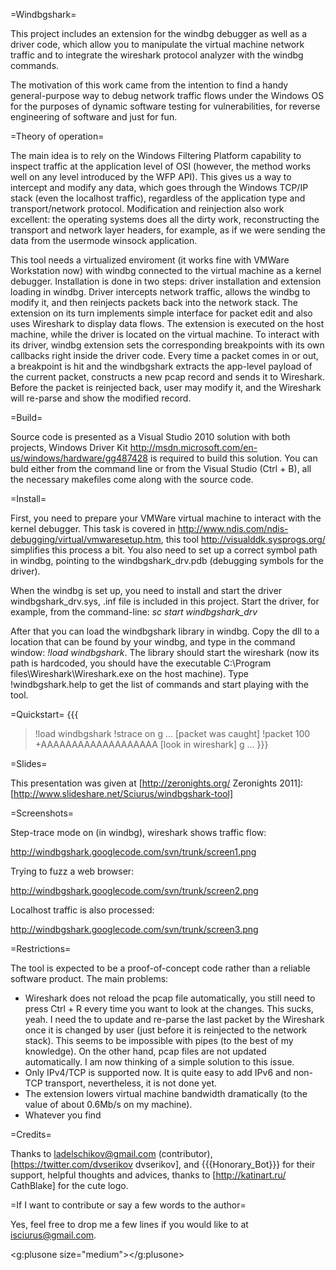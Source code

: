 =Windbgshark=

This project includes an extension for the windbg debugger as well as a driver code, which allow you to manipulate the virtual machine network traffic and to integrate the wireshark protocol analyzer with the windbg commands.

The motivation of this work came from the intention to find a handy general-purpose way to debug network traffic flows under the Windows OS for the purposes of dynamic software testing for vulnerabilities, for reverse engineering of software and just for fun.

=Theory of operation=

The main idea is to rely on the Windows Filtering Platform capability to inspect traffic at the application level of OSI (however, the method works well on any level introduced by the WFP API). This gives us a way to intercept and modify any data, which goes through the Windows TCP/IP stack (even the localhost traffic), regardless of the application type and transport/network protocol. Modification and reinjection also work excellent: the operating systems does all the dirty work, reconstructing the transport and network layer headers, for example, as if we were sending the data from the usermode winsock application.

This tool needs a virtualized enviroment (it works fine with VMWare Workstation now) with windbg connected to the virtual machine as a kernel debugger. Installation is done in two steps: driver installation and extension loading in windbg. Driver intercepts network traffic, allows the windbg to modify it, and then reinjects packets back into the network stack. The extension on its turn implements simple interface for packet edit and also uses Wireshark to display data flows. The extension is executed on the host machine, while the driver is located on the virtual machine. To interact with its driver, windbg extension sets the corresponding breakpoints with its own callbacks right inside the driver code. Every time a packet comes in or out, a breakpoint is hit and the windbgshark extracts the app-level payload of the current packet, constructs a new pcap record and sends it to Wireshark. Before the packet is reinjected back, user may modify it, and the Wireshark will re-parse and show the modified record.

=Build=

Source code is presented as a Visual Studio 2010 solution with both projects, Windows Driver Kit http://msdn.microsoft.com/en-us/windows/hardware/gg487428 is required to build this solution. You can buld either from the command line or from the Visual Studio (Ctrl + B), all the necessary makefiles come along with the source code.

=Install=

First, you need to prepare your VMWare virtual machine to interact with the kernel debugger. This task is covered in http://www.ndis.com/ndis-debugging/virtual/vmwaresetup.htm, this tool http://visualddk.sysprogs.org/ simplifies this process a bit. You also need to set up a correct symbol path in windbg, pointing to the windbgshark_drv.pdb (debugging symbols for the driver).

When the windbg is set up, you need to install and start the driver windbgshark_drv.sys, .inf file is included in this project. Start the driver, for example, from the command-line:
*sc start windbgshark_drv*

After that you can load the windbgshark library in windbg. Copy the dll to a location that can be found by your windbg, and type in the command window:
*!load windbgshark*.
The library should start the wireshark (now its path is hardcoded, you should have the executable C:\Program files\Wireshark\Wireshark.exe on the host machine).
Type !windbgshark.help to get the list of commands and start playing with the tool.

=Quickstart=
{{{
> !load windbgshark
> !strace on
> g
…
[packet was caught]
> !packet 100 +AAAAAAAAAAAAAAAAAAA
[look in wireshark]
> g
…
}}}

=Slides=

This presentation was given at [http://zeronights.org/ Zeronights 2011]: [http://www.slideshare.net/Sciurus/windbgshark-tool]

=Screenshots=

Step-trace mode on (in windbg), wireshark shows traffic flow:

http://windbgshark.googlecode.com/svn/trunk/screen1.png


Trying to fuzz a web browser:

http://windbgshark.googlecode.com/svn/trunk/screen2.png


Localhost traffic is also processed:

http://windbgshark.googlecode.com/svn/trunk/screen3.png


=Restrictions=

The tool is expected to be a proof-of-concept code rather than a reliable software product. The main problems:
  * Wireshark does not reload the pcap file automatically, you still need to press Ctrl + R every time you want to look at the changes. This sucks, yeah.
    I need the to update and re-parse the last packet by the Wireshark once it is changed by user (just before it is reinjected to the network stack). This seems to be impossible with pipes (to the best of my knowledge). On the other hand, pcap files are not updated automatically. I am now thinking of a simple solution to this issue.
  * Only IPv4/TCP is supported now. It is quite easy to add IPv6 and non-TCP transport, nevertheless, it is not done yet.
  * The extension lowers virtual machine bandwidth dramatically (to the value of about 0.6Mb/s on my machine).
  * Whatever you find

=Credits=

Thanks to ladelschikov@gmail.com (contributor), [https://twitter.com/dvserikov dvserikov], and {{{Honorary_Bot}}} for their support, helpful thoughts and advices, thanks to [http://katinart.ru/ CathBlake] for the cute logo.

=If I want to contribute or say a few words to the author=

Yes, feel free to drop me a few lines if you would like to at isciurus@gmail.com.


<g:plusone size="medium"></g:plusone>
